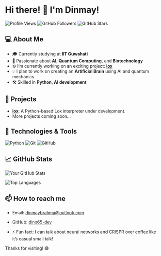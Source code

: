 # Hi there! 👋 I'm Dinmay!

![Profile Views](https://komarev.com/ghpvc/?username=dino65-dev&color=blue&style=flat-square) ![GitHub Followers](https://img.shields.io/github/followers/dino65-dev?style=social) ![GitHub Stars](https://img.shields.io/github/stars/dino65-dev?style=social)

## 💻 About Me

- 🎓 Currently studying at **IIT Guwahati**
- 🧠 Passionate about **AI, Quantum Computing**, and **Biotechnology**
- ⚙️ I’m currently working on an exciting project: **[lox](https://github.com/dino65-dev/lox)**
- 💡 I plan to work on creating an **Artificial Brain** using AI and quantum mechanics
- 🛠 Skilled in **Python, AI development**

## 🚀 Projects

- **[lox](https://github.com/dino65-dev/lox)**: A Python-based Lox interpreter under development.
- More projects coming soon...

## 🧰 Technologies & Tools

![Python](https://img.shields.io/badge/-Python-3776AB?style=flat-square&logo=python&logoColor=white)
![Git](https://img.shields.io/badge/-Git-F05032?style=flat-square&logo=git&logoColor=white)
![GitHub](https://img.shields.io/badge/-GitHub-181717?style=flat-square&logo=github)

## 📈 GitHub Stats

![Your GitHub Stats](https://github-readme-stats.vercel.app/api?username=dino65-dev&show_icons=true&theme=radical)

![Top Languages](https://github-readme-stats.vercel.app/api/top-langs/?username=dino65-dev&layout=compact&theme=radical)

## 📫 How to reach me

- Email: [dinmaybrahma@outlook.com](mailto:your-email@example.com)
- GitHub: [dino65-dev](https://github.com/dino65-dev)

- ⚡ Fun fact: I can talk about neural networks and CRISPR over coffee like it’s casual small talk!
  
Thanks for visiting! 😄

<!---
dino65-dev/dino65-dev is a ✨ special ✨ repository because its `README.md` (this file) appears on your GitHub profile.
You can click the Preview link to take a look at your changes.
--->
